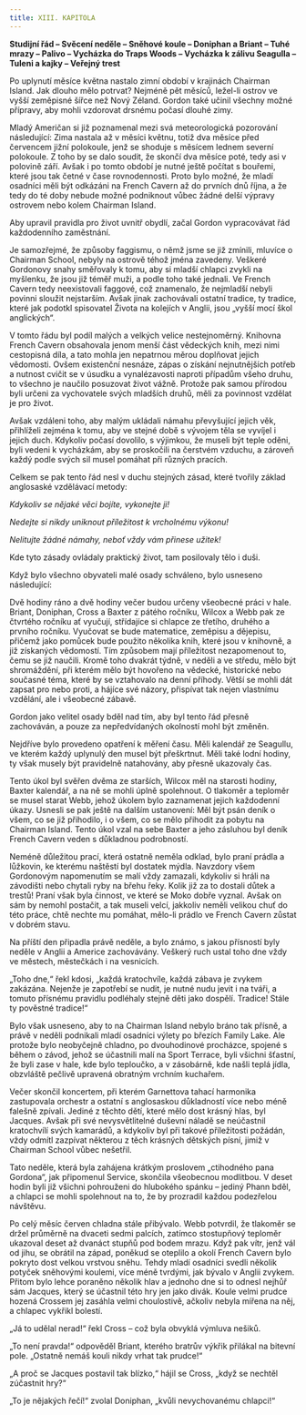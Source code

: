 ```yaml
---
title: XIII. KAPITOLA
---
```


**Studijní řád – Svěcení neděle – Sněhové koule – Doniphan a Briant – Tuhé mrazy – Palivo – Vycházka do Traps Woods – Vycházka k zálivu Seagulla – Tuleni a kajky – Veřejný trest**

Po uplynutí měsíce května nastalo zimní období v krajinách Chairman Island. Jak dlouho mělo potrvat? Nejméně pět měsíců, ležel-li ostrov ve vyšší zeměpisné šířce než Nový Zéland. Gordon také učinil všechny možné přípravy, aby mohli vzdorovat drsnému počasí dlouhé zimy.

Mladý Američan si již poznamenal mezi svá meteorologická pozorování následující: Zima nastala až v měsíci květnu, totiž dva měsíce před červencem jižní polokoule, jenž se shoduje s měsícem lednem severní polokoule. Z toho by se dalo soudit, že skončí dva měsíce poté, tedy asi v polovině září. Avšak i po tomto období je nutné ještě počítat s bouřemi, které jsou tak četné v čase rovnodennosti. Proto bylo možné, že mladí osadníci měli být odkázáni na French Cavern až do prvních dnů října, a že tedy do té doby nebude možné podniknout vůbec žádné delší výpravy ostrovem nebo kolem Chairman Island.

Aby upravil pravidla pro život uvnitř obydlí, začal Gordon vypracovávat řád každodenního zaměstnání.

Je samozřejmé, že způsoby faggismu, o němž jsme se již zmínili, mluvíce o Chairman School, nebyly na ostrově téhož jména zavedeny. Veškeré Gordonovy snahy směřovaly k tomu, aby si mladší chlapci zvykli na myšlenku, že jsou již téměř muži, a podle toho také jednali. Ve French Cavern tedy neexistovali faggové, což znamenalo, že nejmladší nebyli povinni sloužit nejstarším. Avšak jinak zachovávali ostatní tradice, ty tradice, které jak podotkl spisovatel Života na kolejích v Anglii, jsou „vyšší mocí škol anglických“.

V tomto řádu byl podíl malých a velkých velice nestejnoměrný. Knihovna French Cavern obsahovala jenom menší část vědeckých knih, mezi nimi cestopisná díla, a tato mohla jen nepatrnou měrou doplňovat jejich vědomosti. Ovšem existenční nesnáze, zápas o získání nejnutnějších potřeb a nutnost cvičit se v úsudku a vynalézavosti naproti případům všeho druhu, to všechno je naučilo posuzovat život vážně. Protože pak samou přírodou byli určeni za vychovatele svých mladších druhů, měli za povinnost vzdělat je pro život.

Avšak vzdáleni toho, aby malým ukládali námahu převyšující jejich věk, přihlíželi zejména k tomu, aby ve stejné době s vývojem těla se vyvíjel i jejich duch. Kdykoliv počasí dovolilo, s výjimkou, že museli být teple oděni, byli vedeni k vycházkám, aby se proskočili na čerstvém vzduchu, a zároveň každý podle svých sil musel pomáhat při různých pracích.

Celkem se pak tento řád nesl v duchu stejných zásad, které tvořily základ anglosaské vzdělávací metody:

_Kdykoliv se nějaké věci bojíte, vykonejte ji!_

_Nedejte si nikdy uniknout příležitost k vrcholnému výkonu!_

_Nelitujte žádné námahy, neboť vždy vám přinese užitek!_

Kde tyto zásady ovládaly praktický život, tam posilovaly tělo i duši.

Když bylo všechno obyvateli malé osady schváleno, bylo usneseno následující:

Dvě hodiny ráno a dvě hodiny večer budou určeny všeobecné práci v hale. Briant, Doniphan, Cross a Baxter z pátého ročníku, Wilcox a Webb pak ze čtvrtého ročníku ať vyučují, střídajíce si chlapce ze třetího, druhého a prvního ročníku. Vyučovat se bude matematice, zeměpisu a dějepisu, přičemž jako pomůcek bude použito několika knih, které jsou v knihovně, a již získaných vědomostí. Tím způsobem mají příležitost nezapomenout to, čemu se již naučili. Kromě toho dvakrát týdně, v neděli a ve středu, mělo být shromáždění, při kterém mělo být hovořeno na vědecké, historické nebo současné téma, které by se vztahovalo na denní příhody. Větší se mohli dát zapsat pro nebo proti, a hájíce své názory, přispívat tak nejen vlastnímu vzdělání, ale i všeobecné zábavě.

Gordon jako velitel osady bděl nad tím, aby byl tento řád přesně zachováván, a pouze za nepředvídaných okolností mohl být změněn.

Nejdříve bylo provedeno opatření k měření času. Měli kalendář ze Seagullu, ve kterém každý uplynulý den musel být přeškrtnut. Měli také lodní hodiny, ty však musely být pravidelně natahovány, aby přesně ukazovaly čas.

Tento úkol byl svěřen dvěma ze starších, Wilcox měl na starosti hodiny, Baxter kalendář, a na ně se mohli úplně spolehnout. O tlakoměr a teploměr se musel starat Webb, jehož úkolem bylo zaznamenat jejich každodenní úkazy. Usnesli se pak ještě na dalším ustanovení: Měl být psán deník o všem, co se již přihodilo, i o všem, co se mělo přihodit za pobytu na Chairman Island. Tento úkol vzal na sebe Baxter a jeho zásluhou byl deník French Cavern veden s důkladnou podrobností.

Neméně důležitou prací, která ostatně neměla odklad, bylo praní prádla a lůžkovin, ke kterému naštěstí byl dostatek mýdla. Navzdory všem Gordonovým napomenutím se malí vždy zamazali, kdykoliv si hráli na závodišti nebo chytali ryby na břehu řeky. Kolik již za to dostali důtek a trestů! Praní však byla činnost, ve které se Moko dobře vyznal. Avšak on sám by nemohl postačit, a tak museli velcí, jakkoliv neměli velikou chuť do této práce, chtě nechte mu pomáhat, mělo-li prádlo ve French Cavern zůstat v dobrém stavu.

Na příští den připadla právě neděle, a bylo známo, s jakou přísností byly neděle v Anglii a Americe zachovávány. Veškerý ruch ustal toho dne vždy ve městech, městečkách i na vesnicích.

„Toho dne,“ řekl kdosi, „každá kratochvíle, každá zábava je zvykem zakázána. Nejenže je zapotřebí se nudit, je nutné nudu jevit i na tváři, a tomuto přísnému pravidlu podléhaly stejně děti jako dospělí. Tradice! Stále ty pověstné tradice!“

Bylo však usneseno, aby to na Chairman Island nebylo bráno tak přísně, a právě v neděli podnikali mladí osadníci výlety po březích Family Lake. Ale protože bylo neobyčejně chladno, po dvouhodinové procházce, spojené s během o závod, jehož se účastnili malí na Sport Terrace, byli všichni šťastní, že byli zase v hale, kde bylo teploučko, a v zásobárně, kde našli teplá jídla, obzvláště pečlivě upravená obratným vrchním kuchařem.

Večer skončil koncertem, při kterém Garnettova tahací harmonika zastupovala orchestr a ostatní s anglosaskou důkladností více nebo méně falešně zpívali. Jediné z těchto dětí, které mělo dost krásný hlas, byl Jacques. Avšak při své nevysvětlitelné duševní náladě se neúčastnil kratochvílí svých kamarádů, a kdykoliv byl při takové příležitosti požádán, vždy odmítl zazpívat některou z těch krásných dětských písní, jimiž v Chairman School vůbec nešetřil.

Tato neděle, která byla zahájena krátkým proslovem „ctihodného pana Gordona“, jak připomenul Service, skončila všeobecnou modlitbou. V deset hodin byli již všichni pohrouženi do hlubokého spánku – jediný Phann bděl, a chlapci se mohli spolehnout na to, že by prozradil každou podezřelou návštěvu.

Po celý měsíc červen chladna stále přibývalo. Webb potvrdil, že tlakoměr se držel průměrně na dvaceti sedmi palcích, zatímco stostupňový teploměr ukazoval deset až dvanáct stupňů pod bodem mrazu. Když pak vítr, jenž vál od jihu, se obrátil na západ, poněkud se oteplilo a okolí French Cavern bylo pokryto dost velkou vrstvou sněhu. Tehdy mladí osadníci svedli několik potyček sněhovými koulemi, více méně tvrdými, jak bývalo v Anglii zvykem. Přitom bylo lehce poraněno několik hlav a jednoho dne si to odnesl nejhůř sám Jacques, který se účastnil této hry jen jako divák. Koule velmi prudce hozená Crossem jej zasáhla velmi choulostivě, ačkoliv nebyla mířena na něj, a chlapec vykřikl bolestí.

„Já to udělal nerad!“ řekl Cross – což byla obvyklá výmluva nešiků.

„To není pravda!“ odpověděl Briant, kterého bratrův výkřik přilákal na bitevní pole. „Ostatně nemáš kouli nikdy vrhat tak prudce!“

„A proč se Jacques postavil tak blízko,“ hájil se Cross, „když se nechtěl zúčastnit hry?“

„To je nějakých řečí!“ zvolal Doniphan, „kvůli nevychovanému chlapci!“

